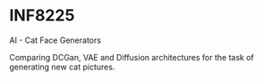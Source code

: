 # INF8225
AI - Cat Face Generators

Comparing DCGan, VAE and Diffusion architectures for the 
task of generating new cat pictures.
